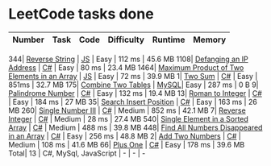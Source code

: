 # LeetCode tasks done
Number | Task | Code | Difficulty | Runtime | Memory
:---   | :--- | :---:| :--:       | ---:    | ---:

344| [Reverse String](https://leetcode.com/problems/reverse-string/) | [JS](https://github.com/s2d1ent/leetcode-tasks-done/tree/main/code/Reverse_String.js) | Easy | 112 ms | 45.6 MB
1108| [Defanging an IP Address](https://leetcode.com/problems/defanging-an-ip-address/) | [C#](https://github.com/s2d1ent/leetcode-tasks-done/tree/main/code/Defanging_an_IP_Address.cs) | Easy | 80 ms | 23.4 MB
1464| [Maximum Product of Two Elements in an Array](https://leetcode.com/problems/maximum-product-of-two-elements-in-an-array/) | [JS](https://github.com/s2d1ent/leetcode-tasks-done/tree/main/code/Maximum_Product_of_Two_Elements_in_an_Array.js) | Easy | 72 ms | 39.9 MB
1| [Two Sum](https://leetcode.com/problems/two-sum/) | [C#](https://github.com/s2d1ent/leetcode-tasks-done/tree/main/code/two_sum.cs) | Easy | 851ms | 32.7 MB
175| [Combine Two Tables](https://leetcode.com/problems/combine-two-tables/) |  [MySQL](https://github.com/s2d1ent/leetcode-tasks-done/tree/main/code/combine_two_tables.sql)| Easy | 287 ms | 0 B
9| [Palindrome Number](https://leetcode.com/problems/palindrome-number/) | [C#](https://github.com/s2d1ent/leetcode-tasks-done/tree/main/code/palindrome_number.cs) | Easy | 132 ms | 19.4 MB
13| [Roman to Integer](https://leetcode.com/problems/roman-to-integer/) | [C#](https://github.com/s2d1ent/leetcode-tasks-done/tree/main/code/roman_to_integer.cs) | Easy | 184 ms | 27 MB
35| [Search Insert Position](https://leetcode.com/problems/search-insert-position/) | [C#](https://github.com/s2d1ent/leetcode-tasks-done/tree/main/code/search_insert_position.cs) | Easy | 163 ms | 26 MB
260| [Single Number III](https://leetcode.com/problems/single-number-iii/) | [C#](https://github.com/s2d1ent/leetcode-tasks-done/tree/main/code/Single_Number_III.cs) | Medium | 852 ms | 42.1 MB
7| [Reverse Integer](https://leetcode.com/problems/reverse-integer/) | [C#](https://github.com/s2d1ent/leetcode-tasks-done/tree/main/code/Reverse_Integer.cs) | Medium | 28 ms | 27.4 MB
540| [Single Element in a Sorted Array](https://leetcode.com/problems/single-element-in-a-sorted-array/) | [C#](https://github.com/s2d1ent/leetcode-tasks-done/tree/main/code/Single_Element_in_a_Sorted_Array.cs) | Medium | 488 ms | 39.8 MB
448| [Find All Numbers Disappeared in an Array](https://leetcode.com/problems/find-all-numbers-disappeared-in-an-array/) | [C#](https://github.com/s2d1ent/leetcode-tasks-done/tree/main/code/Single_Element_in_a_Sorted_Array.cs) | Easy | 256 ms | 48.8 MB
2| [Add Two Numbers](https://leetcode.com/problems/add-two-numbers/) | [C#](https://github.com/s2d1ent/leetcode-tasks-done/tree/main/code/Add_Two_Numbers.cs) | Medium | 108 ms | 41.6 MB
66| [Plus One](https://leetcode.com/problems/plus-one/) | [C#](\tree\main\code\Plus_One.cs) | Easy | 178 ms | 39.6 MB
Total| 13 | C#, MySql, JavaScript | - | - | -
